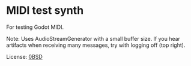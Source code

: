 # MIDI test synth

For testing Godot MIDI.

Note: Uses AudioStreamGenerator with a small buffer size.
If you hear artifacts when receiving many messages, try with logging off (top right).

License: [0BSD](LICENSE)
